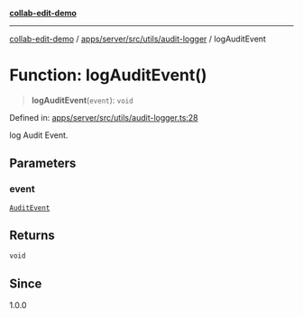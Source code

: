 [**collab-edit-demo**](../../../../../../README.md)

***

[collab-edit-demo](../../../../../../README.md) / [apps/server/src/utils/audit-logger](../README.md) / logAuditEvent

# Function: logAuditEvent()

> **logAuditEvent**(`event`): `void`

Defined in: [apps/server/src/utils/audit-logger.ts:28](https://github.com/austyle-io/pub-sub-demo/blob/00b2f1e9b947d5e964db5c3be9502513c4374263/apps/server/src/utils/audit-logger.ts#L28)

log Audit Event.

## Parameters

### event

[`AuditEvent`](../type-aliases/AuditEvent.md)

## Returns

`void`

## Since

1.0.0
